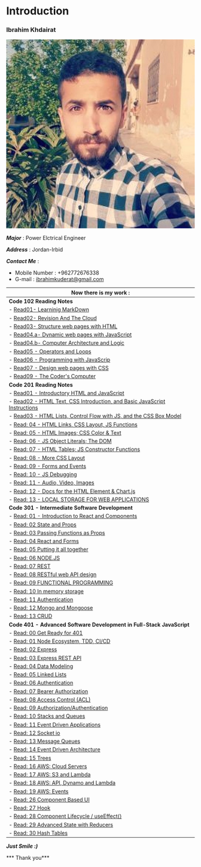 # Introduction
### Ibrahim Khdairat 
![Image](images/ibrahim.jpg)

***Major*** : Power Elctrical Engineer

***Address*** : Jordan-Irbid

***Contact Me*** :

- Mobile Number : +962772676338
- G-mail : ibrahimkuderat@gmail.com

|  Now there is my work :|
|------------------------|
|  **Code 102 Reading Notes** |
| - [Read01- Learninig MarkDown](read102/Read01LearningMarkdown.md)|
|-  [Read02- Revision And The Cloud](read102/Read02RevisinAandTheCloud.md)|
| - [Read03- Structure web pages with HTML](read102/read03.md)|
| - [Read04.a- Dynamic web pages with JavaScript](read102/read04a.md)|
| - [Read04.b-  Computer Architecture and Logic](read102/read04b.md)|
| - [Read05 - Operators and Loops](read102/read05.md)|
| - [Read06 - Programming with JavaScrip](read102/read06.md)|
| - [Read07 - Design web pages with CSS](read102/read07.md)|
| - [ Read09 - The Coder's Computer](read102/read09.md)|
|  **Code 201 Reading Notes** |
| - [Read01 - Introductory HTML and JavaScript](read201/class-01.md)|
| - [Read02 - HTML Text, CSS Introduction, and Basic JavaScript Instructions](read201/class-02.md)|
| - [Read03 - HTML Lists, Control Flow with JS, and the CSS Box Model](read201/class-03.md)|
| - [Read: 04 - HTML Links, CSS Layout, JS Functions](read201/class-04.md)|
| - [Read: 05 - HTML Images; CSS Color & Text](read201/class-05.md)|
| - [Read: 06 - JS Object Literals; The DOM](read201/class-06.md)|
| - [Read: 07 -  HTML Tables; JS Constructor Functions](read201/class-07.md)|
| - [Read: 08 -  More CSS Layout](read201/class-08.md)|
| - [Read: 09 -  Forms and Events](read201/class-09.md)|
| - [Read: 10 -  JS Debugging](read201/class-10.md)|
| - [Read: 11 -  Audio, Video, Images](read201/class-11.md)|
| - [Read: 12 -  Docs for the HTML Element & Chart.js](read201/class-12.md)|
| - [Read: 13 -  LOCAL STORAGE FOR WEB APPLICATIONS](read201/class-13.md)|
|  **Code 301 - Intermediate Software Development** |
| - [Read: 01 -  Introduction to React and Components](read301/class01.md)|
| - [Read: 02 State and Props](read301/class02.md)|
| - [Read: 03 Passing Functions as Props](read301/class03.md)|
| - [Read: 04 React and Forms](read301/class04.md)|
| - [Read: 05 Putting it all together](read301/class05.md)|
| - [Read: 06 NODE.JS](read301/class06.md)|
| - [Read: 07 REST](read301/class07.md)|
| - [Read: 08 RESTful web API design](read301/class08.md)|
| - [Read: 09 FUNCTIONAL PROGRAMMING](read301/class09.md)|
| - [Read: 10 In memory storage](read301/class10.md)|
| - [Read: 11 Authentication](read301/class11.md)|
| - [Read: 12 Mongo and Mongoose](read301/class12.md)|
| - [Read: 13 CRUD](read301/class13.md)|
|  **Code 401 - Advanced Software Development in Full-Stack JavaScript** |
| - [Read: 00 Get Ready for 401](read401/class00.md)|
| - [Read: 01 Node Ecosystem, TDD, CI/CD](read401/class01.md)|
| - [Read: 02 Express](read401/class02.md)|
| - [Read: 03 Express REST API](read401/class03.md)|
| - [Read: 04 Data Modeling](read401/class04.md)|
| - [Read: 05 Linked Lists](read401/class05.md)|
| - [Read: 06 Authentication](read401/class06.md)|
| - [Read: 07 Bearer Authorization](read401/class07.md)|
| - [Read: 08 Access Control (ACL)](read401/class08.md)|
| - [Read: 09 Authorization/Authentication](read401/class09.md)|
| - [Read: 10 Stacks and Queues](read401/class10.md)|
| - [Read: 11 Event Driven Applications](read401/class11.md)|
| - [Read: 12 Socket io](read401/class12.md)|
| - [Read: 13  Message Queues](read401/class13.md)|
| - [Read: 14  Event Driven Architecture](read401/class14.md)|
| - [Read: 15  Trees](read401/class15.md)|
| - [Read: 16  AWS: Cloud Servers](read401/class16.md)|
| - [Read: 17  AWS: S3 and Lambda](read401/class17.md)|
| - [Read: 18  AWS: API, Dynamo and Lambda](read401/class18.md)|
| - [Read: 19  AWS: Events](read401/class19.md)|
| - [Read: 26  Component Based UI](read401/class26.md)|
| - [Read: 27  Hook](read401/class27.md)|
| - [Read: 28  Component Lifecycle / useEffect()](read401/class28.md)|
| - [Read: 29  Advanced State with Reducers](read401/class29.md)|
| - [Read: 30  Hash Tables](read401/class30.md)|

























***Just Smile :)***

*** Thank you***




